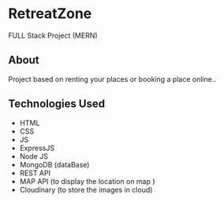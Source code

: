 ﻿# RetreatZone 
FULL Stack Project (MERN)

## About
Project based on renting your places or booking a place online..

## Technologies Used 
* HTML
* CSS
* JS
* ExpressJS
* Node JS
* MongoDB (dataBase)
* REST API
* MAP API (to display the location on map )
* Cloudinary (to store the images in cloud)
